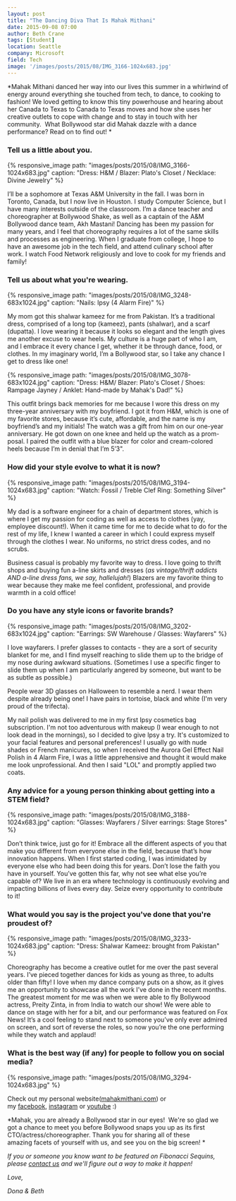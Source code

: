 ```yaml
---
layout: post
title: "The Dancing Diva That Is Mahak Mithani"
date: 2015-09-08 07:00
author: Beth Crane
tags: [Student]
location: Seattle
company: Microsoft
field: Tech
image: '/images/posts/2015/08/IMG_3166-1024x683.jpg'
---
```


*Mahak Mithani danced her way into our lives this summer in a whirlwind of energy around everything she touched from tech, to dance, to cooking to fashion! We loved getting to know this tiny powerhouse and hearing about her Canada to Texas to Canada to Texas moves and how she uses her creative outlets to cope with change and to stay in touch with her community.  What Bollywood star did Mahak dazzle with a dance performance? Read on to find out! *

### Tell us a little about you.

{% responsive_image path: "images/posts/2015/08/IMG_3166-1024x683.jpg" caption: "Dress: H&M / Blazer: Plato's Closet / Necklace: Divine Jewelry" %}

I’ll be a sophomore at Texas A&M University in the fall. I was born in Toronto, Canada, but I now live in Houston. I study Computer Science, but I have many interests outside of the classroom. I’m a dance teacher and choreographer at Bollywood Shake, as well as a captain of the A&M Bollywood dance team, Akh Mastani! Dancing has been my passion for many years, and I feel that choreography requires a lot of the same skills and processes as engineering. When I graduate from college, I hope to have an awesome job in the tech field, and attend culinary school after work. I watch Food Network religiously and love to cook for my friends and family!

### Tell us about what you're wearing.

{% responsive_image path: "images/posts/2015/08/IMG_3248-683x1024.jpg" caption: "Nails: Ipsy (4 Alarm Fire)" %}

My mom got this shalwar kameez for me from Pakistan. It’s a traditional dress, comprised of a long top (kameez), pants (shalwar), and a scarf (dupatta). I love wearing it because it looks so elegant and the length gives me another excuse to wear heels. My culture is a huge part of who I am, and I embrace it every chance I get, whether it be through dance, food, or clothes. In my imaginary world, I’m a Bollywood star, so I take any chance I get to dress like one!

{% responsive_image path: "images/posts/2015/08/IMG_3078-683x1024.jpg" caption: "Dress: H&M/ Blazer: Plato's Closet / Shoes: Rampage Jayney / Anklet: Hand-made by Mahak's Dad!" %}

This outfit brings back memories for me because I wore this dress  on my three-year anniversary with my boyfriend. I got it from H&M, which is one of my favorite stores, because it’s cute, affordable, and the name is my boyfriend’s and my initials! The watch  was a gift from him on our one-year anniversary. He got down on one knee and held up the watch as a prom-posal. I paired the outfit with a blue blazer for color and cream-colored heels  because I’m in denial that I’m 5’3".

### How did your style evolve to what it is now?

{% responsive_image path: "images/posts/2015/08/IMG_3194-1024x683.jpg" caption: "Watch: Fossil / Treble Clef Ring: Something Silver" %}

My dad is a software engineer for a chain of department stores, which is where I get my passion for coding as well as access to clothes (yay, employee discount!). When it came time for me to decide what to do for the rest of my life, I knew I wanted a career in which I could express myself through the clothes I wear. No uniforms, no strict dress codes, and no scrubs.

Business casual is probably my favorite way to dress. I love going to thrift shops and buying fun a-line skirts and dresses (*as vintage/thrift addicts AND a-line dress fans, we say, hallelujah!*) Blazers are my favorite thing to wear because they make me feel confident, professional, and provide warmth in a cold office!

### Do you have any style icons or favorite brands?

{% responsive_image path: "images/posts/2015/08/IMG_3202-683x1024.jpg" caption: "Earrings: SW Warehouse / Glasses: Wayfarers" %}

I love wayfarers. I prefer glasses to contacts - they are a sort of security blanket for me, and I find myself reaching to slide them up to the bridge of my nose during awkward situations. (Sometimes I use a specific finger to slide them up when I am particularly angered by someone, but want to be as subtle as possible.)

People wear 3D glasses on Halloween to resemble a nerd. I wear them despite already being one! I have pairs in tortoise, black and white (I'm very proud of the trifecta).

My nail polish was delivered to me in my first Ipsy cosmetics bag subscription. I'm not too adventurous with makeup (I wear enough to not look dead in the mornings), so I decided to give Ipsy a try. It's customized to your facial features and personal preferences! I usually go with nude shades or French manicures, so when I received the Aurora Gel Effect Nail Polish in 4 Alarm Fire, I was a little apprehensive and thought it would make me look unprofessional. And then I said "LOL" and promptly applied two coats.

### Any advice for a young person thinking about getting into a STEM field?

{% responsive_image path: "images/posts/2015/08/IMG_3188-1024x683.jpg" caption: "Glasses: Wayfarers / Silver earrings: Stage Stores" %}

Don’t think twice, just go for it! Embrace all the different aspects of you that make you different from everyone else in the field, because that’s how innovation happens. When I first started coding, I was intimidated by everyone else who had been doing this for years. Don’t lose the faith you have in yourself. You’ve gotten this far, why not see what else you’re capable of? We live in an era where technology is continuously evolving and impacting billions of lives every day. Seize every opportunity to contribute to it!

### What would you say is the project you've done that you're proudest of?

{% responsive_image path: "images/posts/2015/08/IMG_3233-1024x683.jpg" caption: "Dress: Shalwar Kameez: brought from Pakistan" %}

Choreography has become a creative outlet for me over the past several years. I’ve pieced together dances for kids as young as three, to adults older than fifty! I love when my dance company puts on a show, as it gives me an opportunity to showcase all the work I’ve done in the recent months. The greatest moment for me was when we were able to fly Bollywood actress, Preity Zinta, in from India to watch our show! We were able to dance on stage with her for a bit, and our performance was featured on Fox News! It’s a cool feeling to stand next to someone you’ve only ever admired on screen, and sort of reverse the roles, so now you’re the one performing while they watch and applaud!

### What is the best way (if any) for people to follow you on social media?

{% responsive_image path: "images/posts/2015/08/IMG_3294-1024x683.jpg" %}

Check out my personal website([mahakmithani.com](http://mahakmithani.com)) or my [facebook](https://www.facebook.com/mahak.mithani), [instagram](https://instagram.com/mahakmithani) or [youtube](https://www.youtube.com/user/mahakmithani) :)

*Mahak, you are already a Bollywood star in our eyes!  We're so glad we got a chance to meet you before Bollywood snaps you up as its first CTO/actress/choreographer. Thank you for sharing all of these amazing facets of yourself with us, and see you on the big screen! *

*If you or someone you know want to be featured on Fibonacci Sequins, please [contact us](mailto:%20donainparis@gmail.com) and we'll figure out a way to make it happen!*

*Love,*

*Dona & Beth*
